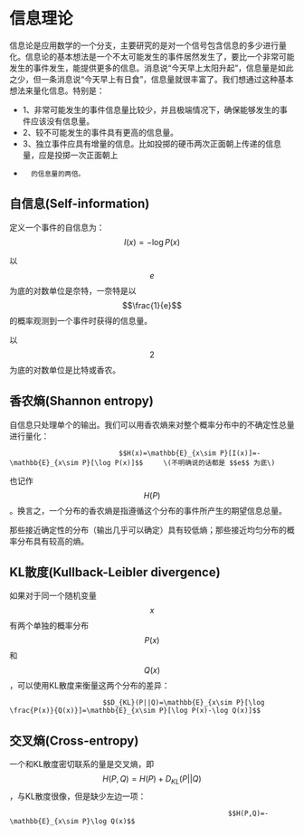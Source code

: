 # 信息理论

信息论是应用数学的一个分支，主要研究的是对一个信号包含信息的多少进行量化。信息论的基本想法是一个不太可能发生的事件居然发生了，要比一个非常可能发生的事件发生，能提供更多的信息。消息说“今天早上太阳升起”，信息量是如此之少，但一条消息说“今天早上有日食”，信息量就很丰富了。我们想通过这种基本想法来量化信息。特别是：

* 1、非常可能发生的事件信息量比较少，并且极端情况下，确保能够发生的事件应该没有信息量。
* 2、较不可能发生的事件具有更高的信息量。
* 3、独立事件应具有增量的信息。比如投掷的硬币两次正面朝上传递的信息量，应是投掷一次正面朝上
*       的信息量的两倍。

## 自信息\(Self-information\)

定义一个事件的自信息为： $$I(x)=-\log P(x)$$ 

以 $$e$$ 为底的对数单位是奈特，一奈特是以 $$\frac{1}{e}$$ 的概率观测到一个事件时获得的信息量。

以 $$2$$ 为底的对数单位是比特或香农。

## 香农熵\(Shannon entropy\)

自信息只处理单个的输出。我们可以用香农熵来对整个概率分布中的不确定性总量进行量化：

                               $$H(x)=\mathbb{E}_{x\sim P}[I(x)]=-\mathbb{E}_{x\sim P}[\log P(x)]$$     \(不明确说的话都是 $$e$$ 为底\)

也记作 $$H(P)$$ 。换言之，一个分布的香农熵是指遵循这个分布的事件所产生的期望信息总量。

那些接近确定性的分布（输出几乎可以确定）具有较低熵；那些接近均匀分布的概率分布具有较高的熵。

## KL散度\(Kullback-Leibler divergence\)

如果对于同一个随机变量 $$x$$ 有两个单独的概率分布 $$P(x)$$ 和 $$Q(x)$$ ，可以使用KL散度来衡量这两个分布的差异：

                           $$D_{KL}(P||Q)=\mathbb{E}_{x\sim P}[\log \frac{P(x)}{Q(x)}]=\mathbb{E}_{x\sim P}[\log P(x)-\log Q(x)]$$ 

## 交叉熵\(Cross-entropy\)

一个和KL散度密切联系的量是交叉熵，即 $$H(P,Q)=H(P)+D_{KL}(P||Q)$$ ，与KL散度很像，但是缺少左边一项：

                                                          $$H(P,Q)=-\mathbb{E}_{x\sim P}\log Q(x)$$ 



